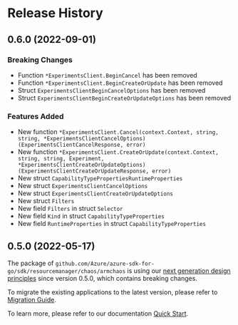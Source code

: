 # Release History

## 0.6.0 (2022-09-01)
### Breaking Changes

- Function `*ExperimentsClient.BeginCancel` has been removed
- Function `*ExperimentsClient.BeginCreateOrUpdate` has been removed
- Struct `ExperimentsClientBeginCancelOptions` has been removed
- Struct `ExperimentsClientBeginCreateOrUpdateOptions` has been removed

### Features Added

- New function `*ExperimentsClient.Cancel(context.Context, string, string, *ExperimentsClientCancelOptions) (ExperimentsClientCancelResponse, error)`
- New function `*ExperimentsClient.CreateOrUpdate(context.Context, string, string, Experiment, *ExperimentsClientCreateOrUpdateOptions) (ExperimentsClientCreateOrUpdateResponse, error)`
- New struct `CapabilityTypePropertiesRuntimeProperties`
- New struct `ExperimentsClientCancelOptions`
- New struct `ExperimentsClientCreateOrUpdateOptions`
- New struct `Filters`
- New field `Filters` in struct `Selector`
- New field `Kind` in struct `CapabilityTypeProperties`
- New field `RuntimeProperties` in struct `CapabilityTypeProperties`


## 0.5.0 (2022-05-17)

The package of `github.com/Azure/azure-sdk-for-go/sdk/resourcemanager/chaos/armchaos` is using our [next generation design principles](https://azure.github.io/azure-sdk/general_introduction.html) since version 0.5.0, which contains breaking changes.

To migrate the existing applications to the latest version, please refer to [Migration Guide](https://aka.ms/azsdk/go/mgmt/migration).

To learn more, please refer to our documentation [Quick Start](https://aka.ms/azsdk/go/mgmt).
